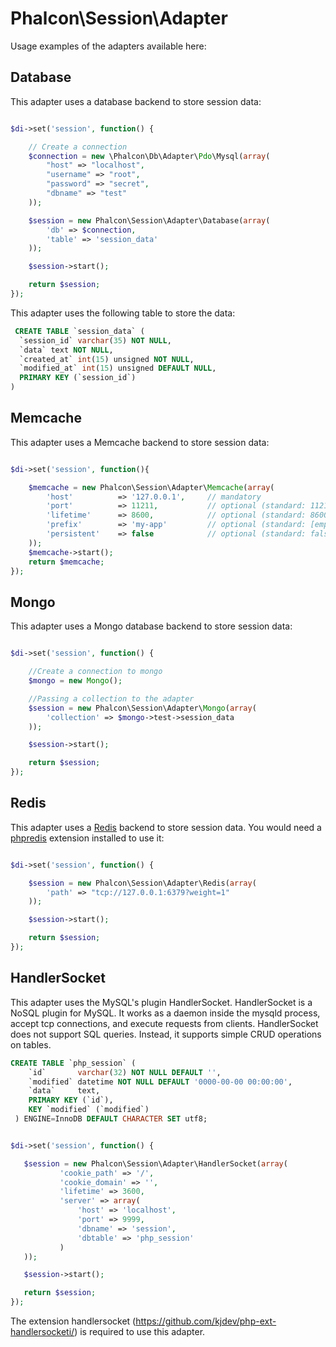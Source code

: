 Phalcon\Session\Adapter
=======================

Usage examples of the adapters available here:

Database
--------
This adapter uses a database backend to store session data:

```php

$di->set('session', function() {

	// Create a connection
	$connection = new \Phalcon\Db\Adapter\Pdo\Mysql(array(
	    "host" => "localhost",
	    "username" => "root",
	    "password" => "secret",
	    "dbname" => "test"
	));

	$session = new Phalcon\Session\Adapter\Database(array(
		'db' => $connection,
		'table' => 'session_data'
	));

	$session->start();

	return $session;
});

```

This adapter uses the following table to store the data:

```sql
 CREATE TABLE `session_data` (
  `session_id` varchar(35) NOT NULL,
  `data` text NOT NULL,
  `created_at` int(15) unsigned NOT NULL,
  `modified_at` int(15) unsigned DEFAULT NULL,
  PRIMARY KEY (`session_id`)
)
```


Memcache
---------
This adapter uses a Memcache backend to store session data:

```php

$di->set('session', function(){

    $memcache = new Phalcon\Session\Adapter\Memcache(array(
        'host'          => '127.0.0.1',     // mandatory
        'port'          => 11211,           // optional (standard: 11211)
        'lifetime'      => 8600,            // optional (standard: 8600)
        'prefix'        => 'my-app'         // optional (standard: [empty_string]), means memcache key is my-app_31231jkfsdfdsfds3
        'persistent'    => false            // optional (standard: false)
    ));
    $memcache->start();
    return $memcache;
});

```


Mongo
-----
This adapter uses a Mongo database backend to store session data:

```php

$di->set('session', function() {

	//Create a connection to mongo
	$mongo = new Mongo();

	//Passing a collection to the adapter
	$session = new Phalcon\Session\Adapter\Mongo(array(
	    'collection' => $mongo->test->session_data
	));

	$session->start();

	return $session;
});

```

Redis
-----

This adapter uses a [Redis](http://redis.io) backend to store session data.
You would need a [phpredis](https://github.com/nicolasff/phpredis) extension installed to use it:

```php

$di->set('session', function() {

	$session = new Phalcon\Session\Adapter\Redis(array(
		'path' => "tcp://127.0.0.1:6379?weight=1"
	));

	$session->start();

	return $session;
});

```

HandlerSocket
-------------

This adapter uses the MySQL's plugin HandlerSocket. HandlerSocket is a NoSQL plugin for MySQL. It works as a daemon inside the
mysqld process, accept tcp connections, and execute requests from clients. HandlerSocket does not support SQL queries.
Instead, it supports simple CRUD operations on tables.

```sql
CREATE TABLE `php_session` (
 	`id`       varchar(32) NOT NULL DEFAULT '',
 	`modified` datetime NOT NULL DEFAULT '0000-00-00 00:00:00',
 	`data`     text,
 	PRIMARY KEY (`id`),
 	KEY `modified` (`modified`)
 ) ENGINE=InnoDB DEFAULT CHARACTER SET utf8;
 ```

 ```php

$di->set('session', function() {

	$session = new Phalcon\Session\Adapter\HandlerSocket(array(
	        'cookie_path' => '/',
	        'cookie_domain' => '',
	        'lifetime' => 3600,
	        'server' => array(
				'host' => 'localhost',
				'port' => 9999,
				'dbname' => 'session',
				'dbtable' => 'php_session'
			)
	));

	$session->start();

	return $session;
});

```

The extension handlersocket (https://github.com/kjdev/php-ext-handlersocketi/) is required to use this adapter.

